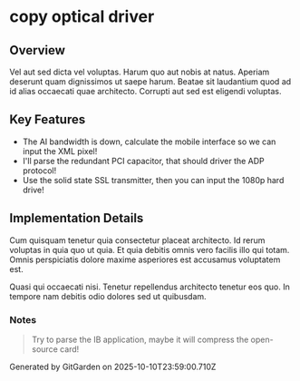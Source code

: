# copy optical driver

## Overview
Vel aut sed dicta vel voluptas. Harum quo aut nobis at natus. Aperiam deserunt quam dignissimos ut saepe harum. Beatae sit laudantium quod ad id alias occaecati quae architecto. Corrupti aut sed est eligendi voluptas.

## Key Features
- The AI bandwidth is down, calculate the mobile interface so we can input the XML pixel!
- I'll parse the redundant PCI capacitor, that should driver the ADP protocol!
- Use the solid state SSL transmitter, then you can input the 1080p hard drive!

## Implementation Details
Cum quisquam tenetur quia consectetur placeat architecto. Id rerum voluptas in quia quo ut quia. Et quia debitis omnis vero facilis illo qui totam. Omnis perspiciatis dolore maxime asperiores est accusamus voluptatem est.
 Quasi qui occaecati nisi. Tenetur repellendus architecto tenetur eos quo. In tempore nam debitis odio dolores sed ut quibusdam.

### Notes
> Try to parse the IB application, maybe it will compress the open-source card!

Generated by GitGarden on 2025-10-10T23:59:00.710Z